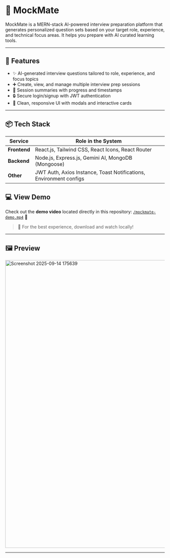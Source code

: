 # 🎯 MockMate

MockMate is a MERN-stack AI-powered interview preparation platform that generates personalized question sets based on your target role, experience, and technical focus areas. It helps you prepare with AI curated learning tools.

---

## 🚀 Features

- ✨ AI-generated interview questions tailored to role, experience, and focus topics
- ➕ Create, view, and manage multiple interview prep sessions
- 🧾 Session summaries with progress and timestamps
- 🔒 Secure login/signup with JWT authentication
- 🎨 Clean, responsive UI with modals and interactive cards

---

## 📦 Tech Stack

| Service                  | Role in the System |
|--------------------------|---------------------|
| **Frontend** | React.js, Tailwind CSS, React Icons, React Router |
| **Backend** | Node.js, Express.js, Gemini AI, MongoDB (Mongoose) |
| **Other** | JWT Auth, Axios Instance, Toast Notifications, Environment configs |

## 💻 View Demo
Check out the **demo video** located directly in this repository:
[`/mockmate-demo.mp4`]([(https://github.com/hmaddi16/MockMate-AI/blob/main/MockMate-%20Demo%20Video.mp4)]) 🎥

> 🔁 For the best experience, download and watch locally!

---

## 🖼️ Preview
<img width="1918" height="911" alt="Screenshot 2025-09-14 175639" src="https://github.com/user-attachments/assets/c061a83d-8466-4d39-8491-ec89e39a0d91" />

---

